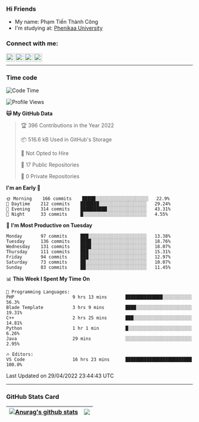 ### Hi Friends

- My name: Phạm Tiến Thành Công
- I'm studying at: [Phenikaa University]


### Connect with me:
[<img align="left" alt="PhamTienThanhCong | Facebook" width="22px" src="https://upload.wikimedia.org/wikipedia/commons/thumb/1/16/Facebook-icon-1.png/640px-Facebook-icon-1.png" />][facebook]
[<img align="left" alt="PhamTienThanhCong | Zalo" width="22px" src="https://www.anphatpc.com.vn/template/anphat_2020v2/images/icon-zalo.jpg" />][zalo]
[<img align="left" alt="PhamTienThanhCong | LinkedIn" width="22px" src="https://cdn3.iconfinder.com/data/icons/inficons/512/linkedin.png" />][linkedin]
[<img align="left" alt="PhamTienThanhCong | tiktok" width="22px" src="https://cdn.worldvectorlogo.com/logos/tiktok-logo.svg" />][tiktok]

<br />

---

### Time code

<!--START_SECTION:waka-->
![Code Time](http://img.shields.io/badge/Code%20Time-292%20hrs%2055%20mins-blue)

![Profile Views](http://img.shields.io/badge/Profile%20Views-122-blue)

**🐱 My GitHub Data** 

> 🏆 396 Contributions in the Year 2022
 > 
> 📦 516.6 kB Used in GitHub's Storage 
 > 
> 🚫 Not Opted to Hire
 > 
> 📜 17 Public Repositories 
 > 
> 🔑 0 Private Repositories  
 > 
**I'm an Early 🐤** 

```text
🌞 Morning    166 commits    █████░░░░░░░░░░░░░░░░░░░░   22.9% 
🌆 Daytime    212 commits    ███████░░░░░░░░░░░░░░░░░░   29.24% 
🌃 Evening    314 commits    ██████████░░░░░░░░░░░░░░░   43.31% 
🌙 Night      33 commits     █░░░░░░░░░░░░░░░░░░░░░░░░   4.55%

```
📅 **I'm Most Productive on Tuesday** 

```text
Monday       97 commits     ███░░░░░░░░░░░░░░░░░░░░░░   13.38% 
Tuesday      136 commits    ████░░░░░░░░░░░░░░░░░░░░░   18.76% 
Wednesday    131 commits    ████░░░░░░░░░░░░░░░░░░░░░   18.07% 
Thursday     111 commits    ███░░░░░░░░░░░░░░░░░░░░░░   15.31% 
Friday       94 commits     ███░░░░░░░░░░░░░░░░░░░░░░   12.97% 
Saturday     73 commits     ██░░░░░░░░░░░░░░░░░░░░░░░   10.07% 
Sunday       83 commits     ██░░░░░░░░░░░░░░░░░░░░░░░   11.45%

```


📊 **This Week I Spent My Time On** 

```text
💬 Programming Languages: 
PHP                      9 hrs 13 mins       ██████████████░░░░░░░░░░░   56.3% 
Blade Template           3 hrs 9 mins        ████░░░░░░░░░░░░░░░░░░░░░   19.31% 
C++                      2 hrs 25 mins       ███░░░░░░░░░░░░░░░░░░░░░░   14.81% 
Python                   1 hr 1 min          █░░░░░░░░░░░░░░░░░░░░░░░░   6.26% 
Java                     29 mins             ░░░░░░░░░░░░░░░░░░░░░░░░░   2.95%

🔥 Editors: 
VS Code                  16 hrs 23 mins      █████████████████████████   100.0%

```


 Last Updated on 29/04/2022 23:44:43 UTC
<!--END_SECTION:waka-->

---

### GitHub Stats Card

| <a href="https://github.com/phamtienthanhcong"><img align="center" src="https://github-readme-stats.vercel.app/api?username=PhamTienThanhCong&show_icons=true&include_all_commits=true&theme=buefy&hide_border=true&theme=ocean_dark" alt="Anurag's github stats" /></a> | <a href="https://github.com/phamtienthanhcong"><img align="center" src="https://github-readme-stats.vercel.app/api/top-langs/?username=PhamTienThanhCong&layout=compact&theme=buefy&hide_border=true&theme=ocean_dark" /></a> |
| ------------- | ------------- |

[Phenikaa University]: https://phenikaa-uni.edu.vn/vi
[facebook]: https://www.facebook.com/phamtienthanhcong
[linkedin]: https://linkedin.com/in/phamtienthanhcong
[zalo]: https://zalo.me/0396396332
[tiktok]: https://www.tiktok.com/@phamtienthanhcong
[web]: https://github.com/PhamTienThanhCong/web_dev
[min project]: https://github.com/PhamTienThanhCong/Project-Of-Web
[c and cpp]: https://github.com/PhamTienThanhCong/Code_C_and_Cpro
[python]: https://github.com/PhamTienThanhCong/Python_beginer
